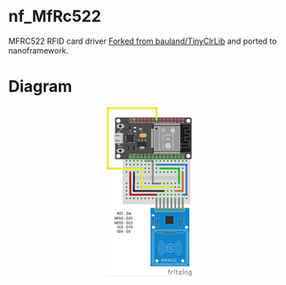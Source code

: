 # nf_MfRc522
MFRC522 RFID card driver 
[Forked from bauland/TinyClrLib](https://github.com/bauland/TinyClrLib/tree/master/Modules/Others/MfRc522) and ported to nanoframework.

# Diagram

<p align="center">
  <img src="https://github.com/up-streamer/nf_MfRc522/blob/master/nf_MfRc522/ESP32-RC522.jpg" width="155" title="ESP32 Dev.kit v1 nf SPI 1">
</p>
